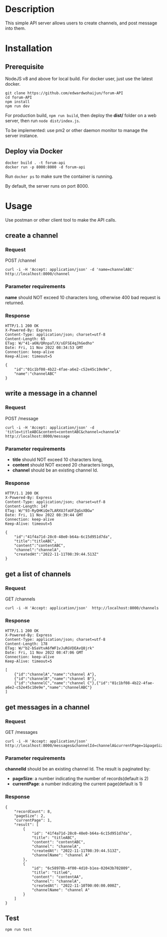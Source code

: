 # Description
This simple API server allows users to create channels, and post message into them.

# Installation
## Prerequisite
NodeJS v8 and above for local build. For docker user, just use the latest docker.
```
git clone https://github.com/edwardwohaijun/forum-API
cd forum-API
npm install
npm run dev
```
For production build, `npm run build`, then deploy the **dist/** folder on a web server, then run `node dist/index.js`.

To be implemented: use pm2 or other daemon monitor to manage the server instance.
## Deploy via Docker
```
docker build . -t forum-api
docker run -p 8000:8000 -d forum-api
```
Run `docker ps` to make sure the container is running.

By default, the server runs on port 8000.

# Usage
Use postman or other client tool to make the API calls.
## create a channel
### Request
POST /channel
```
curl -i -H 'Accept: application/json' -d 'name=channelABC' http://localhost:8000/channel
```
### Parameter requirements
**name** should NOT exceed 10 characters long, otherwise 400 bad request is returned.
### Response
```
HTTP/1.1 200 OK
X-Powered-By: Express
Content-Type: application/json; charset=utf-8
Content-Length: 65
ETag: W/"41-a6N/QRnpaT/X/sEFSE4qJhGedho"
Date: Fri, 11 Nov 2022 08:34:53 GMT
Connection: keep-alive
Keep-Alive: timeout=5

{
    "id":"01c1bf08-4b22-4fae-a6e2-c52e45c10e9e",
    "name":"channelABC"
}
```
## write a message in a channel
### Request
POST /message
```
curl -i -H 'Accept: application/json' -d 'title=titleABC&content=contentABC&channel=channelA' http://localhost:8000/message
```
### Parameter requirements
- **title** should NOT exceed 10 characters long, 
- **content** should NOT exceed 20 characters longs,
- **channel** should be an existing channel Id.
### Response
```
HTTP/1.1 200 OK
X-Powered-By: Express
Content-Type: application/json; charset=utf-8
Content-Length: 147
ETag: W/"93-RyQHKiQe7LARXUJfaUFZqGsXBGw"
Date: Fri, 11 Nov 2022 08:39:44 GMT
Connection: keep-alive
Keep-Alive: timeout=5

{
    "id":"41f4a71d-28c0-48e0-b64a-6c15d951d7da",
    "title":"titleABC",
    "content":"contentABC",
    "channel":"channelA",
    "createdAt":"2022-11-11T08:39:44.513Z"
}
```
## get a list of channels
### Request
GET /channels
```
curl -i -H 'Accept: application/json'  http://localhost:8000/channels
```
### Response
```
HTTP/1.1 200 OK
X-Powered-By: Express
Content-Type: application/json; charset=utf-8
Content-Length: 178
ETag: W/"b2-bSaVtvA6fWF1vJuRGVDEAvQ8jrk"
Date: Fri, 11 Nov 2022 08:47:06 GMT
Connection: keep-alive
Keep-Alive: timeout=5

[
    {"id":"channelA","name":"channel A"},
    {"id":"channelB","name":"channel B"},
    {"id":"channelC","name":"channel C"},{"id":"01c1bf08-4b22-4fae-a6e2-c52e45c10e9e","name":"channelABC"}
]
```

## get messages in a channel
### Request
GET /messages
```
curl -i -H 'Accept: application/json' http://localhost:8000/messages&channelId=channelA&currentPage=1&pageSize=2
```
### Parameter requirements
**channelId** should be an existing channel Id. The result is paginated by:
- **pageSize**: a number indicating the number of records(default is 2)
- **currentPage**: a number indicating the current page(default is 1)
### Response
```
{
    "recordCount": 8,
    "pageSize": 2,
    "currentPage": 1,
    "result": [
        {
            "id": "41f4a71d-28c0-48e0-b64a-6c15d951d7da",
            "title": "titleABC",
            "content": "contentABC",
            "channel": "channelA",
            "createdAt": "2022-11-11T08:39:44.513Z",
            "channelName": "channel A"
        },
        {
            "id": "6c58978b-4f00-4d10-b1ea-02043b702809",
            "title": "title6",
            "content": "contentAA",
            "channel": "channelA",
            "createdAt": "2022-11-10T00:00:00.000Z",
            "channelName": "channel A"
        }
    ]
}
```
## Test
`npm run test`

